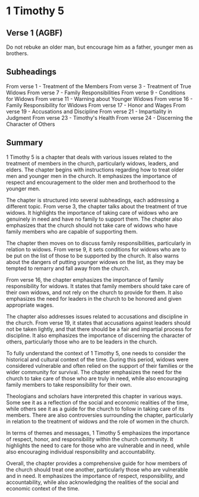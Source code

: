 # 1 Timothy 5

## Verse 1 (AGBF)

Do not rebuke an older man, but encourage him as a father, younger men as brothers.

## Subheadings

From verse 1 - Treatment of the Members
From verse 3 - Treatment of True Widows
From verse 7 - Family Responsibilities
From verse 9 - Conditions for Widows
From verse 11 - Warning about Younger Widows
From verse 16 - Family Responsibility for Widows
From verse 17 - Honor and Wages
From verse 19 - Accusations and Discipline
From verse 21 - Impartiality in Judgment
From verse 23 - Timothy's Health
From verse 24 - Discerning the Character of Others

## Summary

1 Timothy 5 is a chapter that deals with various issues related to the treatment of members in the church, particularly widows, leaders, and elders. The chapter begins with instructions regarding how to treat older men and younger men in the church. It emphasizes the importance of respect and encouragement to the older men and brotherhood to the younger men.

The chapter is structured into several subheadings, each addressing a different topic. From verse 3, the chapter talks about the treatment of true widows. It highlights the importance of taking care of widows who are genuinely in need and have no family to support them. The chapter also emphasizes that the church should not take care of widows who have family members who are capable of supporting them.

The chapter then moves on to discuss family responsibilities, particularly in relation to widows. From verse 9, it sets conditions for widows who are to be put on the list of those to be supported by the church. It also warns about the dangers of putting younger widows on the list, as they may be tempted to remarry and fall away from the church.

From verse 16, the chapter emphasizes the importance of family responsibility for widows. It states that family members should take care of their own widows, and not rely on the church to provide for them. It also emphasizes the need for leaders in the church to be honored and given appropriate wages.

The chapter also addresses issues related to accusations and discipline in the church. From verse 19, it states that accusations against leaders should not be taken lightly, and that there should be a fair and impartial process for discipline. It also emphasizes the importance of discerning the character of others, particularly those who are to be leaders in the church.

To fully understand the context of 1 Timothy 5, one needs to consider the historical and cultural context of the time. During this period, widows were considered vulnerable and often relied on the support of their families or the wider community for survival. The chapter emphasizes the need for the church to take care of those who are truly in need, while also encouraging family members to take responsibility for their own.

Theologians and scholars have interpreted this chapter in various ways. Some see it as a reflection of the social and economic realities of the time, while others see it as a guide for the church to follow in taking care of its members. There are also controversies surrounding the chapter, particularly in relation to the treatment of widows and the role of women in the church.

In terms of themes and messages, 1 Timothy 5 emphasizes the importance of respect, honor, and responsibility within the church community. It highlights the need to care for those who are vulnerable and in need, while also encouraging individual responsibility and accountability.

Overall, the chapter provides a comprehensive guide for how members of the church should treat one another, particularly those who are vulnerable and in need. It emphasizes the importance of respect, responsibility, and accountability, while also acknowledging the realities of the social and economic context of the time.